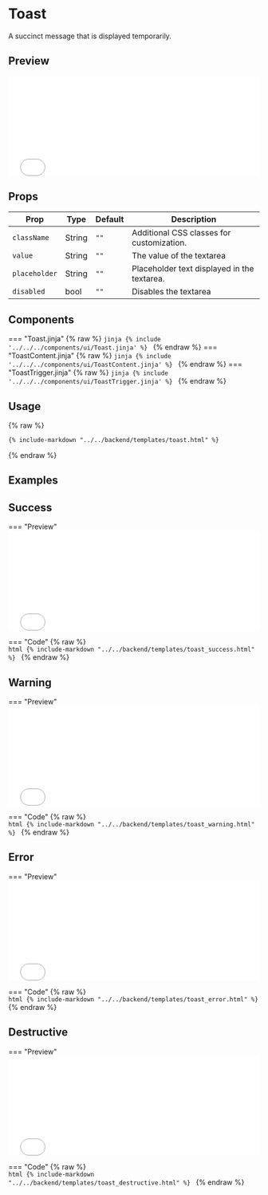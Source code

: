 # Toast

A succinct message that is displayed temporarily.

## Preview

<iframe
src="{{ preview_url}}/components/toast"
style="width: 100%; height: 200px; border: none;">
</iframe>

## Props

| Prop          | Type   | Default | Description                                 |
|---------------|--------|---------|---------------------------------------------|
| `className`   | String | `""`    | Additional CSS classes for customization.   |
| `value`       | String | `""`    | The value of the textarea                   |
| `placeholder` | String | `""`    | Placeholder text displayed in the textarea. |
| `disabled`    | bool   | `""`    | Disables the textarea                       |

## Components

=== "Toast.jinja"
    {% raw %}
    ```jinja
    {% include '../../../components/ui/Toast.jinja' %}
    ```
    {% endraw %}
=== "ToastContent.jinja"
    {% raw %}
    ```jinja
    {% include '../../../components/ui/ToastContent.jinja' %}
    ```
    {% endraw %}
=== "ToastTrigger.jinja"
    {% raw %}
    ```jinja
    {% include '../../../components/ui/ToastTrigger.jinja' %}
    ```
    {% endraw %}


## Usage
{% raw %}   

```html
{% include-markdown "../../backend/templates/toast.html" %}
```
{% endraw %}

## Examples

## Success

=== "Preview"
    <iframe
    src="{{ preview_url}}/components/toast?option=success"
    style="width: 100%; height: 200px; border: none;">
    </iframe>

=== "Code"
    {% raw %}   
    ```html
    {% include-markdown "../../backend/templates/toast_success.html" %}
    ```
    {% endraw %}   

## Warning

=== "Preview"
    <iframe
    src="{{ preview_url}}/components/toast?option=warning"
    style="width: 100%; height: 200px; border: none;">
    </iframe>

=== "Code"
    {% raw %}   
    ```html
    {% include-markdown "../../backend/templates/toast_warning.html" %}
    ```
    {% endraw %}   

## Error

=== "Preview"
    <iframe
    src="{{ preview_url}}/components/toast?option=error"
    style="width: 100%; height: 200px; border: none;">
    </iframe>

=== "Code"
    {% raw %}   
    ```html
    {% include-markdown "../../backend/templates/toast_error.html" %}
    ```
    {% endraw %}   

## Destructive

=== "Preview"
    <iframe
    src="{{ preview_url}}/components/toast?option=destructive"
    style="width: 100%; height: 200px; border: none;">
    </iframe>

=== "Code"
    {% raw %}   
    ```html
    {% include-markdown "../../backend/templates/toast_destructive.html" %}
    ```
    {% endraw %}   
